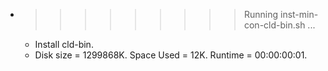 * >>>>>>>>> Running inst-min-con-cld-bin.sh ...
  * Install cld-bin.
  * Disk size = 1299868K. Space Used = 12K. Runtime = 00:00:00:01.
